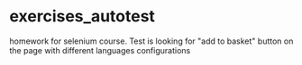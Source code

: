 # exercises_autotest
homework for selenium course. Test is looking for "add to basket" button on the page with different languages configurations
